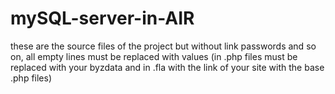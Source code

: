 # mySQL-server-in-AIR
these are the source files of the project but without link passwords and so on, all empty lines must be replaced with values ​​(in .php files must be replaced with your byzdata and in .fla with the link of your site with the base .php files)
